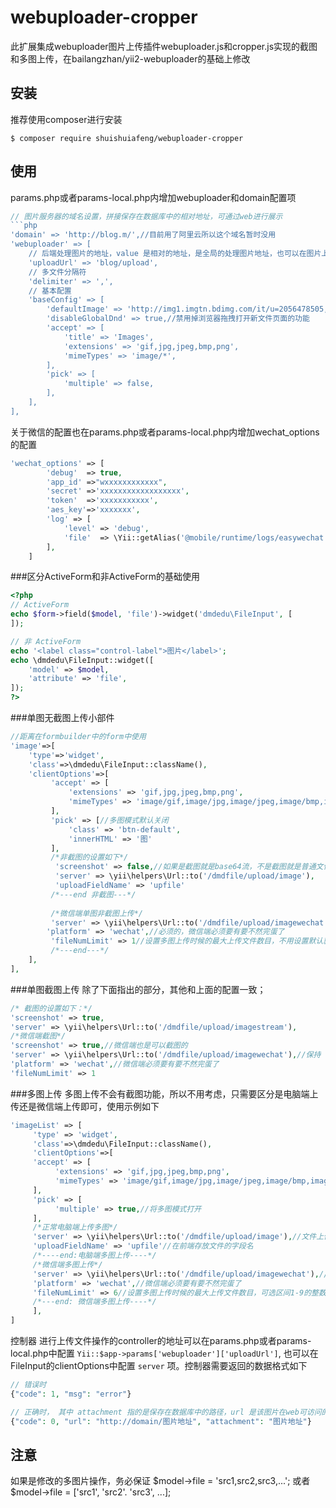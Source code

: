 # webuploader-cropper
此扩展集成webuploader图片上传插件webuploader.js和cropper.js实现的截图和多图上传，在bailangzhan/yii2-webuploader的基础上修改

## 安装


推荐使用composer进行安装

```
$ composer require shuishuiafeng/webuploader-cropper
```

## 使用
params.php或者params-local.php内增加webuploader和domain配置项
```php
// 图片服务器的域名设置，拼接保存在数据库中的相对地址，可通过web进行展示
```php
'domain' => 'http://blog.m/',//目前用了阿里云所以这个域名暂时没用
'webuploader' => [
	// 后端处理图片的地址，value 是相对的地址，是全局的处理图片地址，也可以在图片上传的前端小部件FileInput调用时候中覆盖掉，因为不同的图片上传调用的后台处理地址可能不同
	'uploadUrl' => 'blog/upload',
	// 多文件分隔符
	'delimiter' => ',',
	// 基本配置
	'baseConfig' => [
		'defaultImage' => 'http://img1.imgtn.bdimg.com/it/u=2056478505,162569476&fm=26&gp=0.jpg',//项目文件web路径/img/default-img.jpg
		'disableGlobalDnd' => true,//禁用掉浏览器拖拽打开新文件页面的功能
		'accept' => [
			'title' => 'Images',
			'extensions' => 'gif,jpg,jpeg,bmp,png',
			'mimeTypes' => 'image/*',
		],
		'pick' => [
			'multiple' => false,
		],
	],
],
```
关于微信的配置也在params.php或者params-local.php内增加wechat_options的配置
```php
'wechat_options' => [
        'debug'  => true,
        'app_id' =>"wxxxxxxxxxxxx",
        'secret' =>'xxxxxxxxxxxxxxxxxx',
        'token'  =>'xxxxxxxxxxx',
        'aes_key'=>'xxxxxxx',
        'log' => [
            'level' => 'debug',
            'file'  => \Yii::getAlias('@mobile/runtime/logs/easywechat.log')
        ],
    ]
```
###区分ActiveForm和非ActiveForm的基础使用
```php
<?php 
// ActiveForm
echo $form->field($model, 'file')->widget('dmdedu\FileInput', [
]); 

// 非 ActiveForm
echo '<label class="control-label">图片</label>';
echo \dmdedu\FileInput::widget([
    'model' => $model,
    'attribute' => 'file',
]);
?>
```

###单图无截图上传小部件
```php
//距离在formbuilder中的form中使用
'image'=>[
    'type'=>'widget',
    'class'=>\dmdedu\FileInput::className(),
    'clientOptions'=>[
         'accept' => [
             'extensions' => 'gif,jpg,jpeg,bmp,png',
             'mimeTypes' => 'image/gif,image/jpg,image/jpeg,image/bmp,image/png'
         ],
         'pick' => [//多图模式默认关闭
             'class' => 'btn-default',
             'innerHTML' => '图'
         ],
         /*非截图的设置如下*/
          'screenshot' => false,//如果是截图就是base64流，不是截图就是普通文件上传
          'server' => \yii\helpers\Url::to('/dmdfile/upload/image'),
          'uploadFieldName' => 'upfile'
         /*---end 非截图---*/
         
         /*微信端单图非截图上传*/
         'server' => \yii\helpers\Url::to('/dmdfile/upload/imagewechat'),//微信图片的传入的内容都是base64的，如果重写上传功能请按base64来获取内容并存储       
        'platform' => 'wechat',//必须的，微信端必须要有要不然完蛋了
         'fileNumLimit' => 1//设置多图上传时候的最大上传文件数目，不用设置默认就是1
         /*---end---*/
    ],
],
```

###单图截图上传
除了下面指出的部分，其他和上面的配置一致；
```php
/* 截图的设置如下：*/
'screenshot' => true,
'server' => \yii\helpers\Url::to('/dmdfile/upload/imagestream'),
/*微信端截图*/
'screenshot' => true,//微信端也是可以截图的
'server' => \yii\helpers\Url::to('/dmdfile/upload/imagewechat'),//保持
'platform' => 'wechat',//微信端必须要有要不然完蛋了
'fileNumLimit' => 1
```

###多图上传
多图上传不会有截图功能，所以不用考虑，只需要区分是电脑端上传还是微信端上传即可，使用示例如下
```php
'imageList' => [
     'type' => 'widget',
     'class'=>\dmdedu\FileInput::className(),
     'clientOptions'=>[
     'accept' => [
          'extensions' => 'gif,jpg,jpeg,bmp,png',
          'mimeTypes' => 'image/gif,image/jpg,image/jpeg,image/bmp,image/png'//不要用image/* 会造成打开选择文件很卡
     ],
     'pick' => [
          'multiple' => true,//将多图模式打开
     ],
     /*正常电脑端上传多图*/
     'server' => \yii\helpers\Url::to('/dmdfile/upload/image'),//文件上传服务器处理的路径
     'uploadFieldName' => 'upfile'//在前端存放文件的字段名
     /*----end:电脑端多图上传----*/
     /*微信端多图上传*/
     'server' => \yii\helpers\Url::to('/dmdfile/upload/imagewechat'),//保持
     'platform' => 'wechat',//微信端必须要有要不然完蛋了
     'fileNumLimit' => 6//设置多图上传时候的最大上传文件数目，可选区间1-9的整数
     /*---end: 微信端多图上传----*/
     ],
]
```

控制器
进行上传文件操作的controller的地址可以在params.php或者params-local.php中配置 `Yii::$app->params['webuploader']['uploadUrl']`, 也可以在 FileInput的clientOptions中配置 `server` 项。控制器需要返回的数据格式如下
```php
// 错误时
{"code": 1, "msg": "error"}

// 正确时， 其中 attachment 指的是保存在数据库中的路径，url 是该图片在web可访问的地址。。。。这里还没修整
{"code": 0, "url": "http://domain/图片地址", "attachment": "图片地址"}
```

## 注意
如果是修改的多图片操作，务必保证 $model->file = 'src1,src2,src3,...'; 或者 $model->file = ['src1', 'src2'. 'src3', ...];

